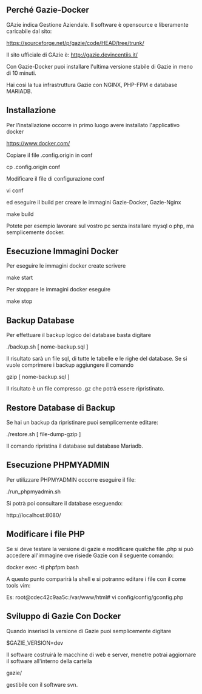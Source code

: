 Perché Gazie-Docker
-------------------
GAzie indica Gestione Aziendale.
Il software è opensource e liberamente caricabile dal sito:

https://sourceforge.net/p/gazie/code/HEAD/tree/trunk/

Il sito ufficiale di GAzie è: http://gazie.devincentiis.it/

Con Gazie-Docker puoi installare l'ultima versione
stabile di Gazie in meno di 10 minuti.

Hai così la tua infrastruttura Gazie con NGINX, PHP-FPM e database MARIADB.


Installazione
------------

Per l'installazione occorre in primo luogo avere installato
l'applicativo docker

https://www.docker.com/

Copiare il file .config.origin in conf

cp .config.origin conf

Modificare il file di configurazione conf

vi conf

ed eseguire il build per creare le immagini Gazie-Docker, Gazie-Nginx

make build

Potete per esempio lavorare sul vostro pc senza installare mysql o php, ma semplicemente docker.

Esecuzione Immagini Docker
--------------------------

Per eseguire le immagini docker create scrivere

make start

Per stoppare le immagini docker eseguire

make stop

Backup Database
---------------

Per effettuare il backup logico del database basta digitare

./backup.sh [ nome-backup.sql ]

Il risultato sarà un file sql, di tutte le tabelle e le righe
del database.
Se si vuole comprimere i backup aggiungere il comando

gzip [ nome-backup.sql ]

Il risultato è un file compresso .gz che potrà essere ripristinato.


Restore Database di Backup
--------------------------

Se hai un backup da ripristinare puoi semplicemente editare:

./restore.sh  [ file-dump-gzip ]

Il comando ripristina il database sul database Mariadb.

Esecuzione PHPMYADMIN
---------------------

Per utilizzare PHPMYADMIN occorre eseguire il file:

./run_phpmyadmin.sh

Si potrà poi consultare il database eseguendo:

http://localhost:8080/

Modificare i file PHP
---------------------

Se si deve testare la versione di gazie e modificare qualche file .php
si può accedere all'immagine ove risiede Gazie con il seguente comando:

docker exec  -ti phpfpm bash

A questo punto comparirà la shell e si potranno editare i file con il
come tools vim:

Es:
root@cdec42c9aa5c:/var/www/html# vi config/config/gconfig.php

Sviluppo di Gazie Con Docker
----------------------------

Quando inserisci la versione di Gazie puoi semplicemente digitare

$GAZIE_VERSION=dev

Il software costruirà le macchine di web e server, menetre potrai aggiornare il software all'interno della cartella

gazie/

gestibile con il software svn.


